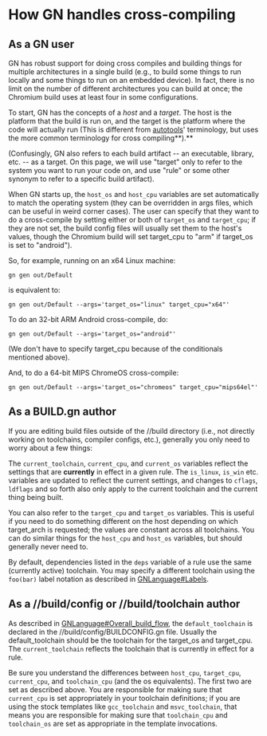# How GN handles cross-compiling

## As a GN user

GN has robust support for doing cross compiles and building things for
multiple architectures in a single build (e.g., to build some things to
run locally and some things to run on an embedded device). In fact,
there is no limit on the number of different architectures you can build
at once; the Chromium build uses at least four in some configurations.

To start, GN has the concepts of a _host_ and a _target_. The host is
the platform that the build is run on, and the target is the platform
where the code will actually run (This is different from
[autotools](http://www.gnu.org/software/automake/manual/html_node/Cross_002dCompilation.html)'
terminology, but uses the more common terminology for cross
compiling**).**

(Confusingly, GN also refers to each build artifact -- an executable,
library, etc. -- as a target. On this page, we will use "target" only to
refer to the system you want to run your code on, and use "rule" or some
other synonym to refer to a specific build artifact).

When GN starts up, the `host_os` and `host_cpu` variables are set
automatically to match the operating system (they can be overridden in
args files, which can be useful in weird corner cases). The user can
specify that they want to do a cross-compile by setting either or both
of `target_os` and `target_cpu`; if they are not set, the build config
files will usually set them to the host's values, though the Chromium
build will set target\_cpu to "arm" if target\_os is set to "android").

So, for example, running on an x64 Linux machine:

```
gn gen out/Default
```

is equivalent to:

```
gn gen out/Default --args='target_os="linux" target_cpu="x64"'
```

To do an 32-bit ARM Android cross-compile, do:

```
gn gen out/Default --args='target_os="android"'
```

(We don't have to specify target\_cpu because of the conditionals
mentioned above).

And, to do a 64-bit MIPS ChromeOS cross-compile:

```
gn gen out/Default --args='target_os="chromeos" target_cpu="mips64el"'
```

## As a BUILD.gn author

If you are editing build files outside of the //build directory (i.e.,
not directly working on toolchains, compiler configs, etc.), generally
you only need to worry about a few things:

The `current_toolchain`, `current_cpu`, and `current_os` variables
reflect the settings that are **currently** in effect in a given rule.
The `is_linux`, `is_win` etc. variables are updated to reflect the
current settings, and changes to `cflags`, `ldflags` and so forth also
only apply to the current toolchain and the current thing being built.

You can also refer to the `target_cpu` and `target_os` variables. This
is useful if you need to do something different on the host depending on
which target\_arch is requested; the values are constant across all
toolchains. You can do similar things for the `host_cpu` and `host_os`
variables, but should generally never need to.

By default, dependencies listed in the `deps` variable of a rule use the
same (currently active) toolchain. You may specify a different toolchain
using the `foo(bar)` label notation as described in
[GNLanguage#Labels](GNLanguage#Labels.md).

## As a //build/config or //build/toolchain author

As described in
[GNLanguage#Overall\_build\_flow](GNLanguage#Overall_build_flow.md), the
`default_toolchain` is declared in the //build/config/BUILDCONFIG.gn
file. Usually the default\_toolchain should be the toolchain for the
target\_os and target\_cpu. The `current_toolchain` reflects the
toolchain that is currently in effect for a rule.

Be sure you understand the differences between `host_cpu`, `target_cpu`,
`current_cpu`, and `toolchain_cpu` (and the os equivalents). The first
two are set as described above. You are responsible for making sure that
`current_cpu` is set appropriately in your toolchain definitions; if you
are using the stock templates like `gcc_toolchain` and `msvc_toolchain`,
that means you are responsible for making sure that `toolchain_cpu` and
`toolchain_os` are set as appropriate in the template invocations.
